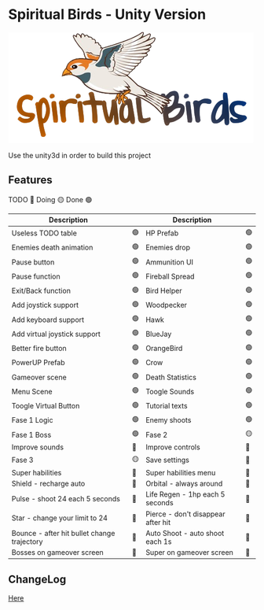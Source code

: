 # Spiritual Birds - Unity Version

![Spiritual Birds - Unity Version](Assets/Artwork/Sprites/logo.png?raw=true "Spiritual Birds - Unity Version")

Use the unity3d in order to build this project

## Features

TODO 🔴
Doing 🟡
Done 🟢

| Description |  | Description |  |
| -- | -- | -- | -- |
| Useless TODO table | 🟢 | HP Prefab | 🟢 |
| Enemies death animation | 🟢 | Enemies drop | 🟢 |
| Pause button | 🟢 | Ammunition UI | 🟢 |
| Pause function | 🟢 | Fireball Spread | 🟢 |
| Exit/Back function | 🟢 | Bird Helper | 🟢 |
| Add joystick support | 🟢 | Woodpecker | 🟢 |
| Add keyboard support | 🟢 | Hawk | 🟢 |
| Add virtual joystick support | 🟢 | BlueJay | 🟢 |
| Better fire button | 🟢 | OrangeBird | 🟢 |
| PowerUP Prefab | 🟢 | Crow | 🟢 |
| Gameover scene | 🟢 | Death Statistics | 🟢 |
| Menu Scene | 🟢 | Toogle Sounds | 🟢 |
| Toogle Virtual Button | 🟢 | Tutorial texts | 🟢 |
| Fase 1 Logic | 🟢 | Enemy shoots | 🟢 |
| Fase 1 Boss | 🟢 | Fase 2 | 🟡 |
| Improve sounds | 🔴 | Improve controls | 🔴 |
| Fase 3 | 🟡 | Save settings | 🔴 |
| Super habilities | 🔴 | Super habilities menu | 🔴 |
| Shield - recharge auto | 🔴 | Orbital - always around | 🔴 |
| Pulse - shoot 24 each 5 seconds | 🔴 | Life Regen - 1hp each 5 seconds | 🔴 |
| Star - change your limit to 24 | 🔴 | Pierce - don't disappear after hit | 🔴 |
| Bounce - after hit bullet change trajectory | 🔴 | Auto Shoot - auto shoot each 1s | 🔴 |
| Bosses on gameover screen | 🔴 | Super on gameover screen | 🔴 |

## ChangeLog

[Here](CHANGELOG.md)
